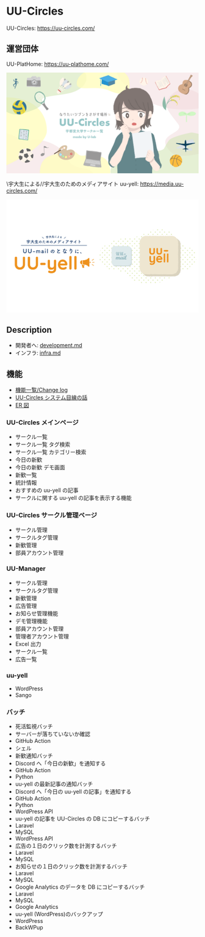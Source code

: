 # UU-Circles

UU-Circles: https://uu-circles.com/

## 運営団体

UU-PlatHome: https://uu-plathome.com/

<p align="center">
<img src="./docs/uu-circles.png" alt="サークル一覧" />
</p>

\\宇大生による//宇大生のためのメディアサイト uu-yell: https://media.uu-circles.com/

<p align="center">
<img src="./docs/uuyell-post.png" alt="メディアサイト" />
</p>

## Description

-   開発者へ: [development.md](./docs/development.md)
-   インフラ: [infra.md](./docs/infra.md)

## 機能

-   [機能一覧/Change log](https://ulab-uu.com/2021/04/22/uu-circles-uu-yell-change-log/)
-   [UU-Circles システム目線の話](https://ulab-uu.com/2021/08/08/uu-circles-system-report/)
-   [ER 図](./docs/MySql.png)

### UU-Circles メインページ

-   サークル一覧
-   サークル一覧 タグ検索
-   サークル一覧 カテゴリー検索
-   今日の新歓
-   今日の新歓 デモ画面
-   新歓一覧
-   統計情報
-   おすすめの uu-yell の記事
-   サークルに関する uu-yell の記事を表示する機能

### UU-Circles サークル管理ページ

-   サークル管理
-   サークルタグ管理
-   新歓管理
-   部員アカウント管理

### UU-Manager

-   サークル管理
-   サークルタグ管理
-   新歓管理
-   広告管理
-   お知らせ管理機能
-   デモ管理機能
-   部員アカウント管理
-   管理者アカウント管理
-   Excel 出力
-   サークル一覧
-   広告一覧

### uu-yell

-   WordPress
-   Sango

### バッチ

-   死活監視バッチ
-   サーバーが落ちていないか確認
-   GitHub Action
-   シェル
-   新歓通知バッチ
-   Discord へ「今日の新歓」を通知する
-   GitHub Action
-   Python
-   uu-yell の最新記事の通知バッチ
-   Discord へ「今日の uu-yell の記事」を通知する
-   GitHub Action
-   Python
-   WordPress API
-   uu-yell の記事を UU-Circles の DB にコピーするバッチ
-   Laravel
-   MySQL
-   WordPress API
-   広告の１日のクリック数を計測するバッチ
-   Laravel
-   MySQL
-   お知らせの１日のクリック数を計測するバッチ
-   Laravel
-   MySQL
-   Google Analytics のデータを DB にコピーするバッチ
-   Laravel
-   MySQL
-   Google Analytics
-   uu-yell (WordPress)のバックアップ
-   WordPress
-   BackWPup
